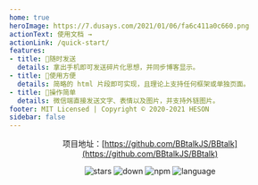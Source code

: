 ```yaml
---
home: true
heroImage: https://7.dusays.com/2021/01/06/fa6c411a0c660.png
actionText: 使用文档 →
actionLink: /quick-start/
features:
- title: 📲随时发送
  details: 拿出手机即可发送碎片化思想，并同步博客显示。
- title: 🤞使用方便
  details: 简略的 html 片段即可实现，且理论上支持任何框架或单独页面。
- title: 🎁操作简单
  details: 微信端直接发送文字、表情以及图片，并支持外链图片。
footer: MIT Licensed | Copyright © 2020-2021 HESON
sidebar: false
---
```

<center>

项目地址：[https://github.com/BBtalkJS/BBtalk](https://github.com/BBtalkJS/BBtalk)

![stars](https://img.shields.io/github/stars/BBtalkJS/BBtalk)
![down](https://img.shields.io/npm/dm/bbtalk.svg)
![npm](https://img.shields.io/npm/v/bbtalk.svg)
![language](https://img.shields.io/badge/language-JavaScript-red)

</center>
